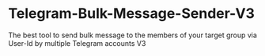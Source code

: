 # Telegram-Bulk-Message-Sender-V3
The best tool to send bulk message to the members of your target group via User-Id by multiple Telegram accounts V3
